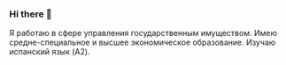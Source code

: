 ### Hi there 👋
Я работаю в сфере управления государственным имуществом.
Имею средне-специальное и высшее экономическое образование.
Изучаю испанский язык (A2).



<!--
**ArtemidaGi/ArtemidaGi** is a ✨ _special_ ✨ repository because its `README.md` (this file) appears on your GitHub profile.
*Тишина Оксана Викторовна (ArtemidaGi)*
Here are some ideas to get you started:

-
- 🌱 I’m currently learning ...
- 👯 I’m looking to collaborate on ...
- 🤔 I’m looking for help with ...
- 💬 Ask me about ...
- 📫 How to reach me: ...
- 😄 Pronouns: ...
- ⚡ Fun fact: ...
-->
